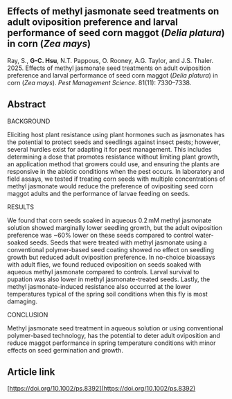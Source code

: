## Effects of methyl jasmonate seed treatments on adult oviposition preference and larval performance of seed corn maggot (_Delia platura_) in corn (_Zea mays_)

Ray, S., __G-C. Hsu__, N.T. Pappous, O. Rooney, A.G. Taylor, and J.S. Thaler. 2025. Effects of methyl jasmonate seed treatments on adult oviposition preference and larval performance of seed corn maggot (_Delia platura_) in corn (_Zea mays_). *Pest Management Science*. 81(11): 7330–7338.

## Abstract

BACKGROUND

Eliciting host plant resistance using plant hormones such as jasmonates has the potential to protect seeds and seedlings against insect pests; however, several hurdles exist for adapting it for pest management. This includes determining a dose that promotes resistance without limiting plant growth, an application method that growers could use, and ensuring the plants are responsive in the abiotic conditions when the pest occurs. In laboratory and field assays, we tested if treating corn seeds with multiple concentrations of methyl jasmonate would reduce the preference of ovipositing seed corn maggot adults and the performance of larvae feeding on seeds.


RESULTS

We found that corn seeds soaked in aqueous 0.2 mM methyl jasmonate solution showed marginally lower seedling growth, but the adult oviposition preference was ~60% lower on these seeds compared to control water-soaked seeds. Seeds that were treated with methyl jasmonate using a conventional polymer-based seed coating showed no effect on seedling growth but reduced adult oviposition preference. In no-choice bioassays with adult flies, we found reduced oviposition on seeds soaked with aqueous methyl jasmonate compared to controls. Larval survival to pupation was also lower in methyl jasmonate-treated seeds. Lastly, the methyl jasmonate-induced resistance also occurred at the lower temperatures typical of the spring soil conditions when this fly is most damaging.


CONCLUSION

Methyl jasmonate seed treatment in aqueous solution or using conventional polymer-based technology, has the potential to deter adult oviposition and reduce maggot performance in spring temperature conditions with minor effects on seed germination and growth.

## Article link

[https://doi.org/10.1002/ps.8392](https://doi.org/10.1002/ps.8392)
